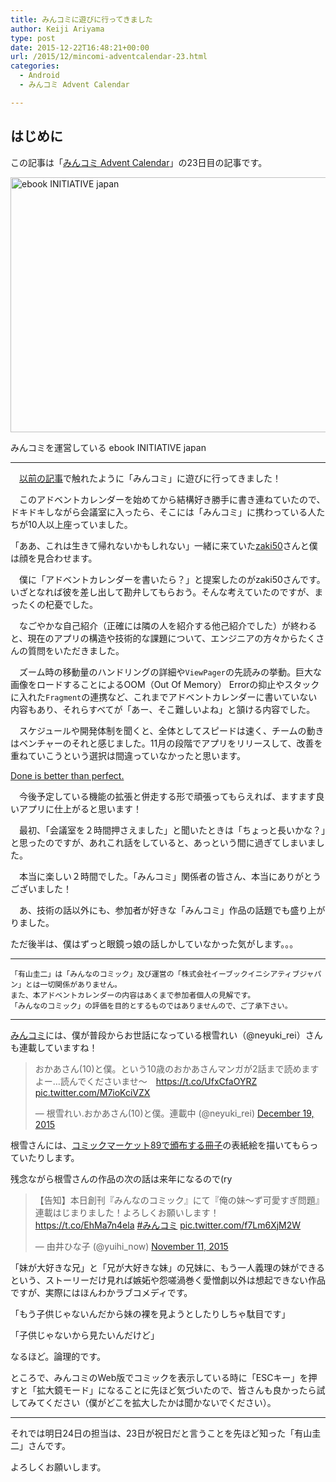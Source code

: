 ```yaml
---
title: みんコミに遊びに行ってきました
author: Keiji Ariyama
type: post
date: 2015-12-22T16:48:21+00:00
url: /2015/12/mincomi-adventcalendar-23.html
categories:
  - Android
  - みんコミ Advent Calendar

---
```

## はじめに

この記事は「[みんコミ Advent Calendar][1]」の23日目の記事です。

<div id="attachment_1047" style="max-width: 676px" class="wp-caption aligncenter">
  <a href="https://blog.keiji.dev/wp-content/uploads/2015/12/R0004978.jpg"><img src="https://blog.keiji.dev/wp-content/uploads/2015/12/R0004978.jpg" alt="ebook INITIATIVE japan" width="666" height="408" class="size-full wp-image-1047" /></a>
  
  <p class="wp-caption-text">
    みんコミを運営している ebook INITIATIVE japan
  </p>
</div>

<!--more-->

* * *

　[以前の記事][2]で触れたように「みんコミ」に遊びに行ってきました！

　このアドベントカレンダーを始めてから結構好き勝手に書き連ねていたので、ドキドキしながら会議室に入ったら、そこには「みんコミ」に携わっている人たちが10人以上座っていました。

「ああ、これは生きて帰れないかもしれない」一緒に来ていた[zaki50][3]さんと僕は顔を見合わせます。

　僕に「アドベントカレンダーを書いたら？」と提案したのがzaki50さんです。いざとなれば彼を差し出して勘弁してもらおう。そんな考えていたのですが、まったくの杞憂でした。

　なごやかな自己紹介（正確には隣の人を紹介する他己紹介でした）が終わると、現在のアプリの構造や技術的な課題について、エンジニアの方々からたくさんの質問をいただきました。

　ズーム時の移動量のハンドリングの詳細や`ViewPager`の先読みの挙動。巨大な画像をロードすることによるOOM（Out Of Memory） Errorの抑止やスタックに入れた`Fragment`の連携など、これまでアドベントカレンダーに書いていない内容もあり、それらすべてが「あー、そこ難しいよね」と頷ける内容でした。

　スケジュールや開発体制を聞くと、全体としてスピードは速く、チームの動きはベンチャーのそれと感じました。11月の段階でアプリをリリースして、改善を重ねていこうという選択は間違っていなかったと思います。

[Done is better than perfect.][4]

　今後予定している機能の拡張と併走する形で頑張ってもらえれば、ますます良いアプリに仕上がると思います！

　最初、「会議室を２時間押さえました」と聞いたときは「ちょっと長いかな？」と思ったのですが、あれこれ話をしていると、あっという間に過ぎてしまいました。

　本当に楽しい２時間でした。「みんコミ」関係者の皆さん、本当にありがとうございました！

　あ、技術の話以外にも、参加者が好きな「みんコミ」作品の話題でも盛り上がりました。
  
ただ後半は、僕はずっと眼鏡っ娘の話しかしていなかった気がします。。。

* * *

    「有山圭二」は「みんなのコミック」及び運営の「株式会社イーブックイニシアティブジャパン」とは一切関係がありません。
    また、本アドベントカレンダーの内容はあくまで参加者個人の見解です。
    「みんなのコミック」の評価を目的とするものではありませんので、ご了承下さい。
    

* * *

[みんコミ][5]には、僕が普段からお世話になっている根雪れい（@neyuki_rei）さんも連載していますね！

<blockquote class="twitter-tweet" lang="en">
  <p lang="ja" dir="ltr">
    おかあさん(10)と僕。という10歳のおかあさんマンガが2話まで読めますよー…読んでくださいませ～　<a href="https://t.co/UfxCfaOYRZ">https://t.co/UfxCfaOYRZ</a> <a href="https://t.co/M7ioKciVZX">pic.twitter.com/M7ioKciVZX</a>
  </p>
  
  <p>
    &mdash; 根雪れい.おかあさん(10)と僕。連載中 (@neyuki_rei) <a href="https://twitter.com/neyuki_rei/status/678186480552968192">December 19, 2015</a>
  </p>
</blockquote>

根雪さんには、[コミックマーケット89で頒布する冊子][6]の表紙絵を描いてもらっていたりします。

残念ながら根雪さんの作品の次の話は来年になるので(ry

<blockquote class="twitter-tweet" lang="en">
  <p lang="ja" dir="ltr">
    【告知】本日創刊『みんなのコミック』にて『俺の妹〜ず可愛すぎ問題』連載はじまりました！よろしくお願いします！　<a href="https://t.co/EhMa7n4ela">https://t.co/EhMa7n4ela</a> <a href="https://twitter.com/hashtag/%E3%81%BF%E3%82%93%E3%82%B3%E3%83%9F?src=hash">#みんコミ</a> <a href="https://t.co/f7Lm6XjM2W">pic.twitter.com/f7Lm6XjM2W</a>
  </p>
  
  <p>
    &mdash; 由井ひな子 (@yuihi_now) <a href="https://twitter.com/yuihi_now/status/664427950419279872">November 11, 2015</a>
  </p>
</blockquote>

「妹が大好きな兄」と「兄が大好きな妹」の兄妹に、もう一人義理の妹ができるという、ストーリーだけ見れば嫉妬や怨嗟渦巻く愛憎劇以外は想起できない作品ですが、実際にはほんわかラブコメディです。

「もう子供じゃないんだから妹の裸を見ようとしたりしちゃ駄目です」
  
「子供じゃないから見たいんだけど」

なるほど。論理的です。

ところで、みんコミのWeb版でコミックを表示している時に「ESCキー」を押すと「拡大鏡モード」になることに先ほど気づいたので、皆さんも良かったら試してみてください（僕がどこを拡大したかは聞かないでください）。

* * *

それでは明日24日の担当は、23日が祝日だと言うことを先ほど知った「有山圭二」さんです。

よろしくお願いします。

 [1]: http://qiita.com/advent-calendar/2015/mincomi
 [2]: https://blog.keiji.dev/2015/12/mincomi-adventcalendar-12.html
 [3]: https://twitter.com/zaki50
 [4]: https://www.google.co.jp/search?q=%E5%A4%9A%E5%88%86%E5%8B%95%E3%81%8F%E3%81%A8%E6%80%9D%E3%81%86%E3%81%8B%E3%82%89%E3%83%AA%E3%83%AA%E3%83%BC%E3%82%B9%E3%81%97%E3%82%88%E3%81%86%E3%81%9C&biw=1139&bih=971&source=lnms&tbm=isch&sa=X&ved=0ahUKEwjoiJan7e_JAhXB5aYKHWcvDJMQ_AUIBigB
 [5]: https://www.mincomi.jp
 [6]: https://blog.keiji.dev/2015/12/c89.html